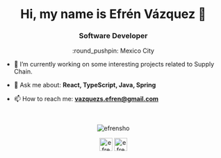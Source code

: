 <h1 align="center">Hi, my name is Efrén Vázquez 👋</h1>
<h3 align="center"> Software Developer</h3>
<p align="center">:round_pushpin: Mexico City</p>

- 🚚 I’m currently working on some interesting projects related to Supply Chain.

- 💬 Ask me about: **React, TypeScript, Java, Spring**

- 📫 How to reach me: **vazquezs.efren@gmail.com**

<br/>
<p align="center"><img align="center" src="https://github-readme-stats.vercel.app/api/top-langs/?username=efrensho&layout=compact&hide=html" alt="efrensho" /></p>

<p align="center">
<a href="https://codepen.io/efrensho" target="blank"><img align="center" src="https://cdn.jsdelivr.net/npm/simple-icons@3.0.1/icons/codepen.svg" alt="efrensho" height="30" width="30" /></a>
<a href="https://twitter.com/efrenshou" target="blank"><img align="center" src="https://cdn.jsdelivr.net/npm/simple-icons@3.0.1/icons/twitter.svg" alt="efrenshou" height="30" width="30" /></a>
</p><br/>
